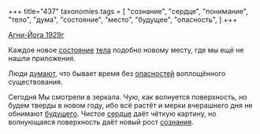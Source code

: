 +++
title="437"
taxonomies.tags = [
 "сознание",
 "сердце",
 "понимание",
 "тело",
 "дума",
 "состояние",
 "место",
 "будущее",
 "опасность",
]
+++

[Агни-Йога 1929г](/agni/1929)

Каждое новое [состояние](/tags/состояние) [тела](/tags/тело) подобно новому месту, где мы ещё не нашли приложения.   

Люди [думают](/tags/дума), что бывает время без [опасностей](/tags/опасность) воплощённого существования.   

Сегодня Мы смотрели в зеркала. Чую, как волнуется поверхность, но будем тверды в новом году, ибо всё растёт и мерки вчерашнего дня не обнимают [будущего](/tags/будущее). Чистое [сердце](/tags/сердце) даёт чёткую картину, но волнующаяся поверхность даёт новый рост [сознания](/tags/сознание).